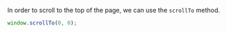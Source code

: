 In order to scroll to the top of the page, we can use the `scrollTo` method.

```js
window.scrollTo(0, 0);
```
